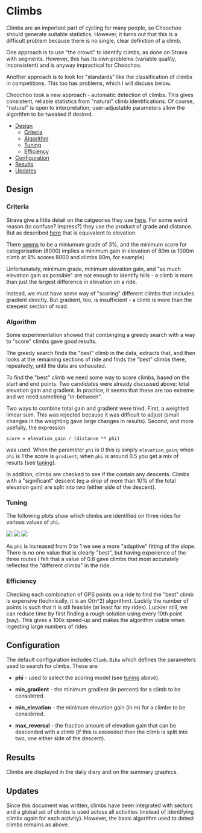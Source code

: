 
# Climbs

Climbs are an important part of cycling for many people, so Choochoo
should generate suitable statistics.  However, it turns out that this
is a difficult problem because there is no single, clear definition of
a climb.

One approach is to use "the crowd" to identify climbs, as done on
Strava with segments.  However, this has its own problems (variable
quality, inconsistent) and is anyway impractical for Choochoo.

Another approach is to look for "standards" like the classification of
climbs in competitions.  This too has problems, which I will discuss
below.

Choochoo took a new approach - automatic detection of climbs.
This gives consistent, reliable statistics from "natural" climb
identifications.  Of course, "natural" is open to interpretation;
user-adjustable parameters allow the algorithm to be tweaked if
desired.

  * [Design](#design)
    * [Criteria](#criteria)
    * [Algorithm](#algorithm)
    * [Tuning](#tuning)
    * [Efficiency](#efficiency)
  * [Configuration](#configuration)
  * [Results](#results)
  * [Updates](#updates)

## Design

### Criteria

Strava give a little detail on the catgeories they use
[here](https://support.strava.com/hc/en-us/articles/216917057-Climb-Categorization).
For some weird reason (to confuse?  impress?) they use the product of
grade and distance.  But as described
[here](http://theclimbingcyclist.com/gradients-and-cycling-an-introduction/)
that is equivalent to elevation.

There
[seems](https://www.sportivecyclist.com/strava-mapmyride-cycling-climb-categories/)
to be a miniumum grade of 3%, and the minimum score for categorisation
(8000) implies a minimum gain in elevation of 80m (a 1000m climb at 8%
scores 8000 and climbs 80m, for example).

Unfortunately, minimum grade, minimum elevation gain, and "as much
elevation gain as possible" are not enough to identify hills - a climb
is more than just the largest difference in elevation on a ride.

Instead, we must have some way of "scoring" different climbs that
includes gradient directly.  But gradient, too, is insufficient - a
climb is more than the steepest section of road.

### Algorithm

Some experimentation showed that combinging a greedy search with a way
to "score" climbs gave good results.

The greedy search finds the "best" climb in the data, extracts that,
and then looks at the remaining sections of ride and finds the "best"
climbs there, repeatedly, until the data are exhausted.

To find the "best" climb we need some way to score climbs, based on
the start and end points.  Two candidates were already discussed
above: total elevation gain and gradient.  In practice, it seems that
these are too extreme and we need something "in-between".

Two ways to combine total gain and gradient were tried.  First, a
weighted limear sum.  This was rejected because it was difficult to
adjust (small changes in the weighting gave large changes in results).
Second, and more usefully, the expression

    score = elevation_gain / (distance ** phi)

was used.  When the parameter `phi` is 0 this is simply
`elevation_gain`; when `phi` is 1 the score is `gradient`; when `phi`
is around 0.5 you get a mix of results (see [tuning](#tuning)).

In addition, climbs are checked to see if the contain any descents.
Climbs with a "significant" descent (eg a drop of more than 10% of the
total elevation gain) are split into two (either side of the descent).

### Tuning

The following plots show which climbs are identified on three rides
for various values of `phi`.

![](tune-climb-1.png)
![](tune-climb-2.png)
![](tune-climb-3.png)

As `phi` is increased from 0 to 1 we see a more "adaptive" fitting of
the slope.  There is no one value that is clearly "best", but having
experience of the three routes I felt that a value of 0.6 gave climbs
that most accurately reflected the "different climbs" in the ride.

### Efficiency

Checking each combination of GPS points on a ride to find the "best"
climb is expensive (technically, it is an O(n^2) algorithm).  Luckily
the number of points is such that it is stil feasible (at least for my
rides).  Luckier still, we can reduce time by first finding a rough
solution using every 10th point (say).  This gives a 100x speed-up and
makes the algorithm viable when ingesting large numbers of rides.

## Configuration

The default configuration includes `Climb.Bike` which defines the
parameters used to search for climbs.  These are:

  * **phi** - used to select the scoring model (see [tuning](#tuning)
    above).

  * **min_gradient** - the minimum gradient (in percent) for a climb
    to be considered.

  * **min_elevation** - the minimum elevation gain (in m) for a climbe
    to be considered.

  * **max_reversal** - the fraction amount of elevation gain that can
    be descended with a climb (if this is exceeded then the climb is
    split into two, one either side of the descent).

## Results

Climbs are displayed in the daily diary and on the summary graphics.

## Updates

Since this document was written, climbs have been integrated with sectors and
a global set of climbs is used actoss all activities (instead of identifying
climbs again for each activity).  However, the basic algorithm used to detect
climbs remains as above.
